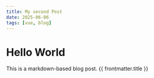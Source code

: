 ```yaml
---
title: My second Post
date: 2025-06-06
tags: [vue, blog]
---
```


# Hello World

This is a markdown-based blog post.
{{ frontmatter.title }}
